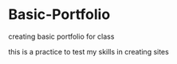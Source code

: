 # Basic-Portfolio
creating basic portfolio for class

this is a practice to test my skills in creating sites